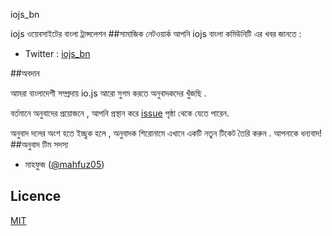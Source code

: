 iojs_bn

iojs ওয়েবসাইটের বাংলা ট্রান্সলেশন 
##সামাজিক নেটওয়ার্ক
আপনি iojs বাংলা কমিউনিটি এর খবর জানতে :

* Twitter : [iojs_bn](https://twitter.com/iojs_bn)

##অবদান

আমরা বাংলাদেশী সম্প্রদায় io.js আরো  সুগম করতে অনুবাদকদের  খুঁজছি .

বর্তমানে অনুবাদের প্রয়োজনে , আপনি প্রস্থান করে [issue](https://github.com/iojs/iojs-bn/issues) পৃষ্ঠা থেকে যেতে পারেন.

অনুবাদ দলের অংশ হতে ইচ্ছুক হলে ,  অনুবাদক  শিরোনামে  এখানে একটি নতুন টিকেট তৈরি করুন . আপনাকে ধন্যবাদ!
##অনুবাদ টিম সদস্য
 - মাহফুজ ([@mahfuz05](https://twitter.com/mahfuz05))


## Licence

[MIT](https://tldrlegal.com/license/mit-license)
